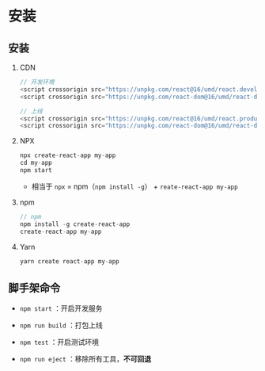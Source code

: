 # 安装

## 安装

1.  CDN

    ```javascript
    // 开发环境
    <script crossorigin src="https://unpkg.com/react@16/umd/react.development.js"></script>
    <script crossorigin src="https://unpkg.com/react-dom@16/umd/react-dom.development.js"></script>
    ```

    ```javascript
    // 上线
    <script crossorigin src="https://unpkg.com/react@16/umd/react.production.min.js"></script>
    <script crossorigin src="https://unpkg.com/react-dom@16/umd/react-dom.production.min.js"></script>
    ```

2.  NPX

    ```javascript
    npx create-react-app my-app
    cd my-app
    npm start
    ```

    *   相当于 `npx` = npm（`npm install -g`） + `reate-react-app my-app`

3.  npm

    ```javascript
    // npm
    npm install -g create-react-app
    create-react-app my-app
    ```

4.  Yarn

    ```javascript
    yarn create react-app my-app
    ```

## 脚手架命令

*   `npm start` ：开启开发服务

*   `npm run build` ：打包上线

*   `npm test` ：开启测试环境

*   `npm run eject` ：移除所有工具，**不可回退**

